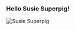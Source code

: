 ### Hello Susie Superpig!

![Susie Superpig](http://www.astrojack.com/wp-content/uploads/2013/12/susie-1024x748.png)
